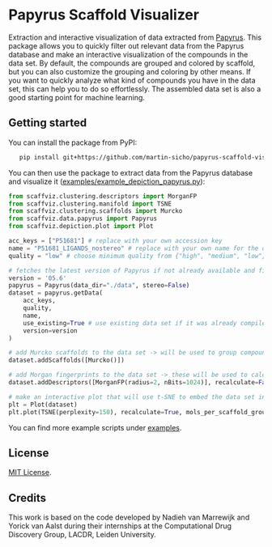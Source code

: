# Papyrus Scaffold Visualizer

Extraction and interactive visualization of data extracted from [Papyrus](https://chemrxiv.org/engage/chemrxiv/article-details/617aa2467a002162403d71f0). This package allows you to quickly filter out relevant data from the Papyrus database and make an interactive visualization of the compounds in the data set. By default, the compounds are grouped and colored by scaffold, but you can also customize the grouping and coloring by other means. If you want to quickly analyze what kind of compounds you have in the data set, this can help you to do so effortlessly. The assembled data set is also a good starting point for machine learning.


## Getting started

You can install the package from PyPI:

```bash
   pip install git+https://github.com/martin-sicho/papyrus-scaffold-visualizer.git@main
```

You can then use the package to extract data from the Papyrus database and visualize it ([examples/example_depiction_papyrus.py](./examples/example_depiction_papyrus.py)):

```python
from scaffviz.clustering.descriptors import MorganFP
from scaffviz.clustering.manifold import TSNE
from scaffviz.clustering.scaffolds import Murcko
from scaffviz.data.papyrus import Papyrus
from scaffviz.depiction.plot import Plot

acc_keys = ["P51681"] # replace with your own accession key
name = "P51681_LIGANDS_nostereo" # replace with your own name for the output data set file
quality = "low" # choose minimum quality from {"high", "medium", "low"}

# fetches the latest version of Papyrus if not already available and filters out the relevant data
version = '05.6'
papyrus = Papyrus(data_dir="./data", stereo=False)
dataset = papyrus.getData(
    acc_keys,
    quality,
    name,
    use_existing=True # use existing data set if it was already compiled before
    version=version
)

# add Murcko scaffolds to the data set -> will be used to group compounds inside the plot
dataset.addScaffolds([Murcko()])

# add Morgan fingerprints to the data set -> these will be used to calculate the t-SNE embedding in 2D
dataset.addDescriptors([MorganFP(radius=2, nBits=1024)], recalculate=False)

# make an interactive plot that will use t-SNE to embed the data set in 2D (all available descriptors in the data set will be used)
plt = Plot(dataset)
plt.plot(TSNE(perplexity=150), recalculate=True, mols_per_scaffold_group=5, card_data=["all_doc_ids"], title_data='all_doc_ids')
```

You can find more example scripts under [examples](./examples).

## License
[MIT License](./LICENSE.md).

## Credits

This work is based on the code developed by Nadieh van Marrewijk and Yorick van Aalst during their internships at the Computational Drug Discovery Group, LACDR, Leiden University.
